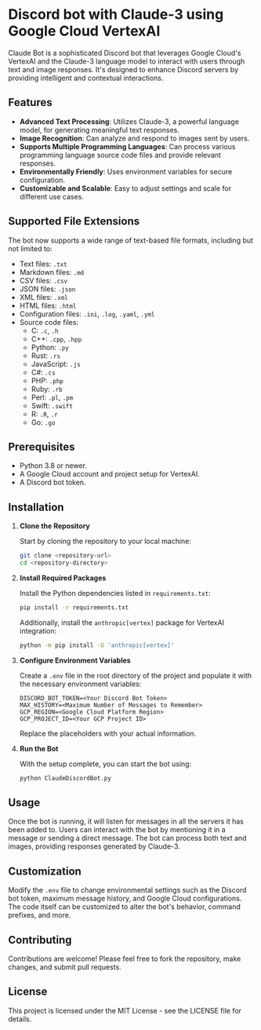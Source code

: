 
# Discord bot with Claude-3 using Google Cloud VertexAI

Claude Bot is a sophisticated Discord bot that leverages Google Cloud's VertexAI and the Claude-3 language model to interact with users through text and image responses. It's designed to enhance Discord servers by providing intelligent and contextual interactions.

## Features

- **Advanced Text Processing**: Utilizes Claude-3, a powerful language model, for generating meaningful text responses.
- **Image Recognition**: Can analyze and respond to images sent by users.
- **Supports Multiple Programming Languages**: Can process various programming language source code files and provide relevant responses.
- **Environmentally Friendly**: Uses environment variables for secure configuration.
- **Customizable and Scalable**: Easy to adjust settings and scale for different use cases.

## Supported File Extensions

The bot now supports a wide range of text-based file formats, including but not limited to:
- Text files: `.txt`
- Markdown files: `.md`
- CSV files: `.csv`
- JSON files: `.json`
- XML files: `.xml`
- HTML files: `.html`
- Configuration files: `.ini`, `.log`, `.yaml`, `.yml`
- Source code files:
  - C: `.c`, `.h`
  - C++: `.cpp`, `.hpp`
  - Python: `.py`
  - Rust: `.rs`
  - JavaScript: `.js`
  - C#: `.cs`
  - PHP: `.php`
  - Ruby: `.rb`
  - Perl: `.pl`, `.pm`
  - Swift: `.swift`
  - R: `.R`, `.r`
  - Go: `.go`

## Prerequisites

- Python 3.8 or newer.
- A Google Cloud account and project setup for VertexAI.
- A Discord bot token.

## Installation

1. **Clone the Repository**

   Start by cloning the repository to your local machine:

   ```bash
   git clone <repository-url>
   cd <repository-directory>
   ```

2. **Install Required Packages**

   Install the Python dependencies listed in `requirements.txt`:

   ```bash
   pip install -r requirements.txt
   ```

   Additionally, install the `anthropic[vertex]` package for VertexAI integration:

   ```bash
   python -m pip install -U 'anthropic[vertex]'
   ```

3. **Configure Environment Variables**

   Create a `.env` file in the root directory of the project and populate it with the necessary environment variables:

   ```
   DISCORD_BOT_TOKEN=<Your Discord Bot Token>
   MAX_HISTORY=<Maximum Number of Messages to Remember>
   GCP_REGION=<Google Cloud Platform Region>
   GCP_PROJECT_ID=<Your GCP Project ID>
   ```

   Replace the placeholders with your actual information.

4. **Run the Bot**

   With the setup complete, you can start the bot using:

   ```bash
   python ClaudeDiscordBot.py
   ```

## Usage

Once the bot is running, it will listen for messages in all the servers it has been added to. Users can interact with the bot by mentioning it in a message or sending a direct message. The bot can process both text and images, providing responses generated by Claude-3.

## Customization

Modify the `.env` file to change environmental settings such as the Discord bot token, maximum message history, and Google Cloud configurations. The code itself can be customized to alter the bot's behavior, command prefixes, and more.

## Contributing

Contributions are welcome! Please feel free to fork the repository, make changes, and submit pull requests.

## License

This project is licensed under the MIT License - see the LICENSE file for details.
